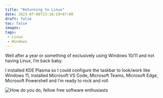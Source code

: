```yaml
---
title: "Returning to Linux"
date: 2023-07-08T23:18:19+07:00
draft: false
toc: false
images:
tags:
 - Linux
 - Windows
---
```

Well after a year or something of exclusively using Windows 10/11 and not having Linux, I’m back baby.

I installed KDE Plasma so I could configure the taskbar to look/work like Windows 11, installed Microsoft VS Code, Microsoft Teams, Microsoft Edge, Microsoft Powershell and I’m ready to rock and roll.
<!--more-->

![How do you do, fellow free software enthusiasts](/images/how-do-you-do-fellow-foss-enthusiasts.png)


